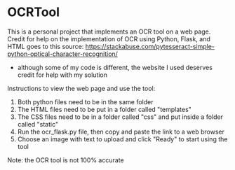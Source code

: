 # OCRTool
This is a personal project that implements an OCR tool on a web page.
Credit for help on the implementation of OCR using Python, Flask, and HTML goes to this source:
https://stackabuse.com/pytesseract-simple-python-optical-character-recognition/
- although some of my code is different, the website I used deserves credit for help with my solution

Instructions to view the web page and use the tool:
1. Both python files need to be in the same folder
2. The HTML files need to be put in a folder called "templates"
3. The CSS files need to be in a folder called "css" and put inside a folder called "static"
4. Run the ocr_flask.py file, then copy and paste the link to a web browser
5. Choose an image with text to upload and click "Ready" to start using the tool

Note: the OCR tool is not 100% accurate

